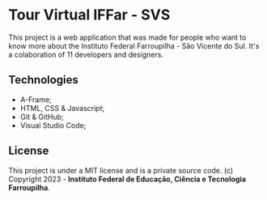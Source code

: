 # Tour Virtual IFFar - SVS

This project is a web application that was made for people who want to know more about the Instituto Federal Farroupilha - São Vicente do Sul. It's a colaboration of 11 developers and designers.

## Technologies

 - A-Frame;
 - HTML, CSS & Javascript;
 - Git & GitHub;
 - Visual Studio Code;

## License

This project is under a MIT license and is a private source code. (c) Copyright 2023 - **Instituto Federal de Educação, Ciência e Tecnologia Farroupilha**.
